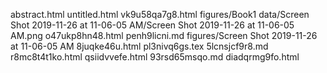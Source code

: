 abstract.html
untitled.html
vk9u58qa7g8.html
figures/Book1
data/Screen Shot 2019-11-26 at 11-06-05 AM/Screen Shot 2019-11-26 at 11-06-05 AM.png
o47ukp8hn48.html
penh9licni.md
figures/Screen Shot 2019-11-26 at 11-06-05 AM
8juqke46u.html
pl3nivq6gs.tex
5lcnsjcf9r8.md
r8mc8t4t1ko.html
qsiidvvefe.html
93rsd65msqo.md
diadqrmg9fo.html